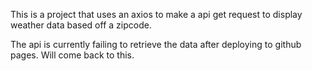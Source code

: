 This is a project that uses an axios to make a api get request to display weather data based off a zipcode. 

The api is currently failing to retrieve the data after deploying to github pages. Will come back to this. 